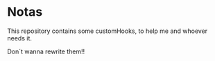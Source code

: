 # Notas

This repository contains some customHooks, to help me and whoever needs it.

Don´t wanna rewrite them!!